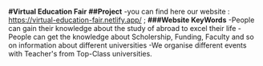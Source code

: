 **#Virtual Education Fair**
**##Project**
 -you can find here our website : https://virtual-education-fair.netlify.app/ ; 
**###Website KeyWords**
-People can gain their knowledge about the study of abroad to excel their life
-People can get the knowledge about Scholership, Funding, Faculty and so on information about different universities
-We organise different events with Teacher's from Top-Class universities.
 
